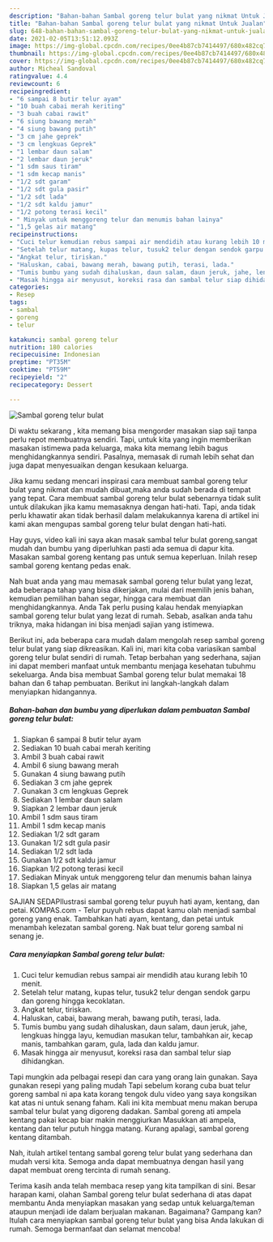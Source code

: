 ```yaml
---
description: "Bahan-bahan Sambal goreng telur bulat yang nikmat Untuk Jualan"
title: "Bahan-bahan Sambal goreng telur bulat yang nikmat Untuk Jualan"
slug: 648-bahan-bahan-sambal-goreng-telur-bulat-yang-nikmat-untuk-jualan
date: 2021-02-05T13:51:12.093Z
image: https://img-global.cpcdn.com/recipes/0ee4b87cb7414497/680x482cq70/sambal-goreng-telur-bulat-foto-resep-utama.jpg
thumbnail: https://img-global.cpcdn.com/recipes/0ee4b87cb7414497/680x482cq70/sambal-goreng-telur-bulat-foto-resep-utama.jpg
cover: https://img-global.cpcdn.com/recipes/0ee4b87cb7414497/680x482cq70/sambal-goreng-telur-bulat-foto-resep-utama.jpg
author: Micheal Sandoval
ratingvalue: 4.4
reviewcount: 6
recipeingredient:
- "6 sampai 8 butir telur ayam"
- "10 buah cabai merah keriting"
- "3 buah cabai rawit"
- "6 siung bawang merah"
- "4 siung bawang putih"
- "3 cm jahe geprek"
- "3 cm lengkuas Geprek"
- "1 lembar daun salam"
- "2 lembar daun jeruk"
- "1 sdm saus tiram"
- "1 sdm kecap manis"
- "1/2 sdt garam"
- "1/2 sdt gula pasir"
- "1/2 sdt lada"
- "1/2 sdt kaldu jamur"
- "1/2 potong terasi kecil"
- " Minyak untuk menggoreng telur dan menumis bahan lainya"
- "1,5 gelas air matang"
recipeinstructions:
- "Cuci telur kemudian rebus sampai air mendidih atau kurang lebih 10 menit."
- "Setelah telur matang, kupas telur, tusuk2 telur dengan sendok garpu dan goreng hingga kecoklatan."
- "Angkat telur, tiriskan."
- "Haluskan, cabai, bawang merah, bawang putih, terasi, lada."
- "Tumis bumbu yang sudah dihaluskan, daun salam, daun jeruk, jahe, lengkuas hingga layu, kemudian masukan telur, tambahkan air, kecap manis, tambahkan garam, gula, lada dan kaldu jamur."
- "Masak hingga air menyusut, koreksi rasa dan sambal telur siap dihidangkan."
categories:
- Resep
tags:
- sambal
- goreng
- telur

katakunci: sambal goreng telur 
nutrition: 180 calories
recipecuisine: Indonesian
preptime: "PT35M"
cooktime: "PT59M"
recipeyield: "2"
recipecategory: Dessert

---
```



![Sambal goreng telur bulat](https://img-global.cpcdn.com/recipes/0ee4b87cb7414497/680x482cq70/sambal-goreng-telur-bulat-foto-resep-utama.jpg)

Di waktu  sekarang , kita memang bisa mengorder masakan siap saji tanpa perlu repot membuatnya sendiri. Tapi, untuk kita yang ingin memberikan masakan istimewa pada keluarga, maka kita memang lebih bagus menghidangkannya sendiri. Pasalnya, memasak di rumah lebih sehat dan juga dapat menyesuaikan dengan kesukaan keluarga.

Jika kamu sedang mencari inspirasi cara membuat sambal goreng telur bulat yang nikmat dan mudah dibuat,maka anda sudah berada di tempat yang tepat. Cara membuat sambal goreng telur bulat  sebenarnya tidak sulit untuk dilakukan jika kamu memasaknya dengan hati-hati. Tapi, anda tidak perlu khawatir akan tidak berhasil dalam melakukannya 
karena di artikel ini kami akan mengupas sambal goreng telur bulat dengan hati-hati.  

Hay guys, video kali ini saya akan masak sambal telur bulat goreng,sangat mudah dan bumbu yang diperluhkan pasti ada semua di dapur kita. Masakan sambal goreng kentang pas untuk semua keperluan. Inilah resep sambal goreng kentang pedas enak.

Nah buat anda yang mau memasak sambal goreng telur bulat yang lezat, ada beberapa tahap yang bisa dikerjakan, mulai dari memilih jenis bahan, kemudian pemilihan bahan segar, hingga cara membuat dan menghidangkannya. Anda Tak perlu pusing kalau hendak menyiapkan sambal goreng telur bulat yang lezat di rumah. Sebab, asalkan anda  tahu triknya, maka hidangan ini bisa menjadi sajian yang istimewa.

Berikut ini, ada beberapa cara mudah dalam mengolah resep sambal goreng telur bulat yang siap dikreasikan. Kali ini, mari kita coba variasikan sambal goreng telur bulat sendiri di rumah. Tetap berbahan yang sederhana, sajian ini dapat memberi manfaat untuk membantu menjaga kesehatan tubuhmu sekeluarga. Anda bisa membuat Sambal goreng telur bulat memakai 18 bahan dan 6 tahap pembuatan. Berikut ini langkah-langkah dalam menyiapkan hidangannya.

<!--inarticleads1-->

##### Bahan-bahan dan bumbu yang diperlukan dalam pembuatan Sambal goreng telur bulat:

1. Siapkan 6 sampai 8 butir telur ayam
1. Sediakan 10 buah cabai merah keriting
1. Ambil 3 buah cabai rawit
1. Ambil 6 siung bawang merah
1. Gunakan 4 siung bawang putih
1. Sediakan 3 cm jahe geprek
1. Gunakan 3 cm lengkuas Geprek
1. Sediakan 1 lembar daun salam
1. Siapkan 2 lembar daun jeruk
1. Ambil 1 sdm saus tiram
1. Ambil 1 sdm kecap manis
1. Sediakan 1/2 sdt garam
1. Gunakan 1/2 sdt gula pasir
1. Sediakan 1/2 sdt lada
1. Gunakan 1/2 sdt kaldu jamur
1. Siapkan 1/2 potong terasi kecil
1. Sediakan  Minyak untuk menggoreng telur dan menumis bahan lainya
1. Siapkan 1,5 gelas air matang


SAJIAN SEDAPIlustrasi sambal goreng telur puyuh hati ayam, kentang, dan petai. KOMPAS.com - Telur puyuh rebus dapat kamu olah menjadi sambal goreng yang enak. Tambahkan hati ayam, kentang, dan petai untuk menambah kelezatan sambal goreng. Nak buat telur goreng sambal ni senang je. 

<!--inarticleads2-->

##### Cara menyiapkan Sambal goreng telur bulat:

1. Cuci telur kemudian rebus sampai air mendidih atau kurang lebih 10 menit.
1. Setelah telur matang, kupas telur, tusuk2 telur dengan sendok garpu dan goreng hingga kecoklatan.
1. Angkat telur, tiriskan.
1. Haluskan, cabai, bawang merah, bawang putih, terasi, lada.
1. Tumis bumbu yang sudah dihaluskan, daun salam, daun jeruk, jahe, lengkuas hingga layu, kemudian masukan telur, tambahkan air, kecap manis, tambahkan garam, gula, lada dan kaldu jamur.
1. Masak hingga air menyusut, koreksi rasa dan sambal telur siap dihidangkan.


Tapi mungkin ada pelbagai resepi dan cara yang orang lain gunakan. Saya gunakan resepi yang paling mudah Tapi sebelum korang cuba buat telur goreng sambal ni apa kata korang tengok dulu video yang saya kongsikan kat atas ni untuk senang faham. Kali ini kita membuat menu makan berupa sambal telur bulat yang digoreng dadakan. Sambal goreng ati ampela kentang pakai kecap biar makin menggiurkan Masukkan ati ampela, kentang dan telur putuh hingga matang. Kurang apalagi, sambal goreng kentang ditambah. 

Nah, itulah artikel tentang  sambal goreng telur bulat  yang sederhana dan mudah versi kita. Semoga anda dapat membuatnya dengan hasil yang dapat membuat oreng tercinta di rumah senang. 

Terima kasih anda telah membaca resep yang kita tampilkan di sini. Besar harapan kami, olahan  Sambal goreng telur bulat sederhana di atas dapat membantu Anda menyiapkan masakan yang sedap untuk keluarga/teman ataupun menjadi ide dalam berjualan makanan. Bagaimana? Gampang kan? Itulah cara menyiapkan sambal goreng telur bulat yang bisa Anda lakukan di rumah. Semoga bermanfaat dan selamat mencoba!

